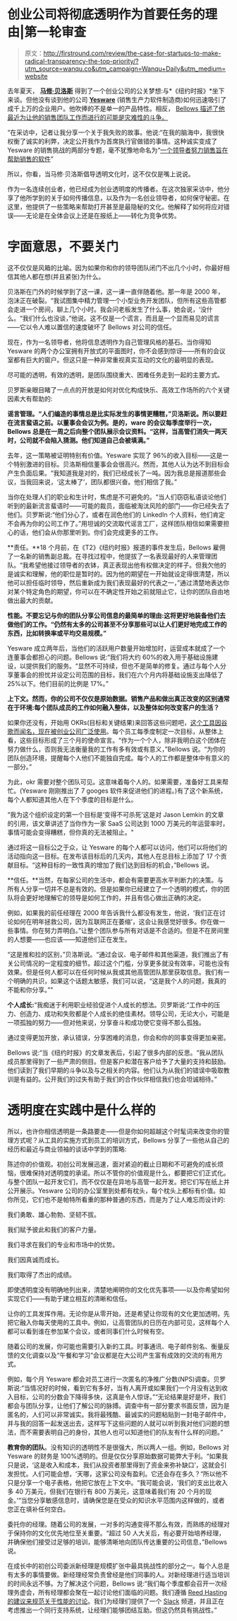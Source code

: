 # 创业公司将彻底透明作为首要任务的理由|第一轮审查

> 原文：<http://firstround.com/review/the-case-for-startups-to-make-radical-transparency-the-top-priority/?utm_source=wanqu.co&utm_campaign=Wanqu+Daily&utm_medium=website>

去年夏天， **[马修·贝洛斯](https://www.linkedin.com/in/mbellows "null")** 得到了一个创业公司的公关梦想:与*《纽约时报》*坐下来谈。但他没有谈到他的公司 **[Yesware](http://www.yesware.com "null")** (销售生产力软件制造商)如何迅速吸引了成千上万的企业用户。他吹捧的不是单一的产品特性。相反， [Bellows 描述了他最近为让他的销售团队工作而进行的可能是灾难性的斗争。](http://www.nytimes.com/2014/08/21/business/smallbusiness/yeswares-matthew-bellows-on-his-ironic-challenge.html?_r=0 "null")

“在采访中，记者让我分享一个关于我失败的故事。他说:“在我的脑海中，我很快权衡了诚实的利弊，决定公开我作为首席执行官做错的事情。这种诚实变成了 Yesware 的销售挑战的两部分专题，毫不犹豫地命名为“[一个领导者努力销售旨在帮助销售的软件](http://www.nytimes.com/2014/08/21/business/smallbusiness/yeswares-matthew-bellows-on-his-ironic-challenge.html?_r=0 "null")”

所以，你看，当马修·贝洛斯倡导透明文化时，这不仅仅是嘴上说说。

作为一名连续创业者，他已经成为创业透明度的传播者。在这次独家采访中，他分享了他所学到的关于如何传播信息，以及作为一名创业领导者，如何保守秘密。在这里，他提供了一些策略来帮助打开甚至是最隐秘的文化。他解释了如何将应对错误——无论是在全体会议上还是在报纸上——转化为竞争优势。

# 字面意思，不要关门

这不仅仅是风箱的比喻。因为如果你和你的领导团队闭门不出几个小时，你最好相信其他人都在想(并且紧张)为什么。

贝洛斯在门外的时候学到了这一课，这一课一直伴随着他。那一年是 2000 年，泡沫正在破裂。“我试图集中精力管理一个小型业务开发团队，但所有这些高管都会走进一个房间，聊上几个小时。我会问老板发生了什么事，她会说，‘没什么。“我们什么也没谈，”他说。这不仅是一个谎言，而且是一个显而易见的谎言——它以令人难以置信的速度破坏了 Bellows 对公司的信任。

现在，作为一名领导者，他将信息透明作为自己管理风格的基石。当你得知 Yesware 的两个办公室拥有开放式的平面图时，你不会感到惊讶——所有的会议室都有巨大的窗户。但这只是一种非常重视真实互动的文化的最明显的表现。

尽可能的透明，有效的透明，是团队围绕重大、困难任务走到一起的主要方式。

贝罗斯亲眼目睹了一点点的开放是如何对优化构成快乐、高效工作场所的六个关键因素大有帮助的:

**谣言管理。“人们编造的事情总是比实际发生的事情更糟糕，”贝洛斯说。所以要赶在流言蜚语之前。以董事会会议为例。是的，ware 的会议每季度举行一次，Bellows 总是在一周之后向整个团队展示会议资料。“这样，当高管们消失一两天时，公司就不会陷入猜测。他们知道自己会被填满。”**

去年，这一策略被证明特别有价值。Yesware 实现了 96%的收入目标——这是一个特别激进的目标。贝洛斯相信董事会会很高兴。然而，其他人认为达不到目标会产生负面后果。“我知道我是对的，我们已经成长了一吨。因为我总是报道那些会议，当我回来说，‘这太棒了’，团队都很兴奋。他们相信了我。”

当你在处理人们的职业和生计时，焦虑是不可避免的。“当人们窃窃私语谈论他们听到的最新流言蜚语时——可能的裁员，面临被淘汰风险的部门——你已经失去了他们。贝罗斯说:“他们分心了，或者在润色他们的 LinkedIn 个人资料，他们肯定不会再为你的公司工作了。”用坦诚的交流取代谣言工厂，这样团队相信如果需要担心的话，他们会从你那里听到。你们会完成更多的工作。

**责任。**18 个月前，在《T2》《纽约时报》报道的事件发生后，Bellows 雇佣了一名新的销售副总裁。在寻找过程中，他提拔了一名表现最好的人来管理团队。“我希望他接过领导者的衣钵，真正表现出他有权做决定的样子。但我欠他的是诚实和理解，他的职位是暂时的。因为他的期望在一开始就设定得很清楚，所以他可以担任临时领导，然后重新成为我们表现最好的代表之一，”通过清楚地表达你对某个特定角色的期望，你可以在不确定性开始之前就阻止它，让你的团队自由地做出最大的贡献。

**性能。不要忘记与你的团队分享公司信息的最简单的理由:这将更好地装备他们去做他们的工作。“仍然有太多的公司甚至不分享那些可以让人们更好地完成工作的东西，比如转换率或平均交易规模。”**

Yesware 成立两年后，当他们的活跃用户数量开始增加时，运营成本就成了一个连董事会都担心的问题。Bellows 说:“我们将大约 60%的收入用于基础设施建设，以提供我们的服务。“显然不可持续，但也不是简单的修复。通过与每个人分享董事会的担忧并设定公司范围的目标，我们在六个月内将基础设施支出降低了 25%以下。他们目前的比例是 17%。”

**上下文。然而，你的公司不仅仅是原始数据。销售产品和做出真正改变的区别通常在于环境:每个团队成员的工作如何融入整体，以及整体如何改变客户的生活？**

如果你还没有，开始用 OKRs(目标和关键结果)来回答这些问题吧，[这个工具因谷歌而闻名，现在被创业公司广泛使用](http://firstround.com/review/How-to-Make-OKRs-Actually-Work-at-Your-Startup/ "null")。每个员工每季度制定一次目标，从整体上看，这些目标形成了三个月的使命宣言。“作为一个个人，除非我明白这个团体在努力做什么，否则我无法衡量我的工作有多有效或有意义，”Bellows 说。“为你的团队创造环境，提醒每个人他们不能独自完成。每个人的工作都是整体中有意义的一部分。”

为此，okr 需要对整个团队可见。这意味着每个人的。如果需要，准备好工具来帮忙。(Yesware 刚刚推出了 7 googes 软件来促进他们的进程。)有了这个新系统，每个人都知道其他人在下个季度的目标是什么。

“我为这个组织设定的第一个目标是‘变得不可杀死’这是对 Jason Lemkin 的文章的引用，该文章讲述了当你作为一家 SaaS 公司达到 1000 万美元的年运营率时，事情可能会变得糟糕，但你真的无法被阻止。"

通过将这一目标公之于众，让 Yesware 的每个人都可以访问，他们可以将他们的活动指向这一目标。在发布该目标后的几天内，其他人在总目标上添加了 17 个贡献目标。“这种目标的一致性真的增加了我们达到目标的机会，”Bellows 说。

**信任。**当然，在每家公司的生活中，都会有需要更高水平判断力的决策。与所有人分享一切并不总是有效的。但是如果你已经建立了一个透明的模式，你的团队将会更好地理解它的领导是如何工作的，并且有信心做出正确的决定。

例如，如果我的前任经理在 2000 年告诉我什么都没有发生，他说，‘我们正在讨论如何在明年拯救公司，因为互联网正在萎缩’，这会让我感觉好很多。你在做一些事情。你在努力弄明白。”让整个团队参与所有对话是不合适的。但是不在房间里的人想要——也应该——知道他们正在发生。

“这是推和拉的区别，”贝洛斯说。“通过会议、电子邮件和其他渠道，我们推出了有关公司情况的一定程度的细节。超过这个门槛，分享更多就没有效率，可能也没有效果。但是任何人都可以在任何时候从我或其他高管团队那里获取信息。我们有一个明确的共识，如果这个话题太敏感，我们可以说，“这是我个人的问题，我真的不能和你分享。”"

**个人成长:**“我痴迷于利用职业经验促进个人成长的想法。贝罗斯说:“工作中的压力、创造力、成功和失败都是个人成长的绝佳素材。领导公司，无论大小，可能是一项孤独的努力——但对他来说，分享奋斗和成功使它变得不那么孤独。

通过变得更加开放，承认错误，分享困难的消息，你会和你的同事变得更加亲密。

Bellows 说:“当《纽约时报》的文章发表后，引起了很多内部的反思。“我从团队成员那里得到了一些严肃的侧目。但是客户和潜在客户给予了大量的支持和鼓励。他们读到了我们早期的斗争以及与之相关的内容。他们认为从我们的错误中吸取教训是有益的。公开我们的过失有助于我们的合作伙伴相信我们也会坦诚相待。”

# 透明度在实践中是什么样的

所以，也许你相信透明是一条路要走——但是你如何超越这个时髦词来改变你的管理方式呢？从工具的实施方式到员工的培训方式，Bellows 分享了一些他从自己的经历和最近与商业领袖的谈话中学到的策略:

陈述你的价值观。初创公司发展迅速，面对紧迫的截止日期和不可避免的成长烦恼，很难保持对透明度的承诺。所以不管你的价值观是什么，都要把它们正式化。与整个团队一起开发它们，而不仅仅是在异地与高管一起开发。把它们写在纸上并公开展示。Yesware 公司的办公室里到处都有枕头，每个枕头上都标有价值。如你所见，它们也不是帕特所看重的那种普通的东西，而是为了让人难忘而设计的:

我们勇敢、雄心勃勃、坚韧不拔。

我们赋予彼此和我们的客户力量。

我们寻求在我们的专业和市场中的优势。

我们因真诚而成长。

我们取得了杰出的成绩。

即使透明度没有明确地列出来，清楚地阐明你的文化优先事项——以及你希望如何实现它们——有助于建立相互的清晰和信任。

让你的工具发挥作用。无论你是从零开始，还是希望让你现有的文化更加透明，先把它融入你每天使用的工具中。例如，让高管团队的日历在内部可见，这样每个人都可以看到谁在参加某个会议，或者同事们什么时候有空。

随着公司的发展，你可能也需要引入新的工具。时事通讯、电子邮件别名、衡量反馈的文化调查以及“午餐和学习”会议都是在大公司产生富有成效的交流的有用方式。

例如，每个月 Yesware 都会对员工进行一次匿名的净推广分数(NPS)调查。贝罗斯说:“当情况好的时候，看到它有多好，当有人离开或如果我们一个月没有达到收入目标，公司的分数会下降得多快，这真是令人惊讶。”“无论结果是好是坏，我们都会与团队分享，让他们了解公司的脉搏。调查中有一部分要求书面反馈，因为是匿名的，人们可以非常诚实。我将最残酷、最诚实的问题粘贴到一封电子邮件中，并与我的回答一起发送出去，这样写下这些问题的人就可以听到我对他们问题的想法，而不需要表明自己的身份，其他人也可以知道他们的队友有什么样的问题。”

**教育你的团队**。没有知识的透明性不是很强大，所以两人一组。例如，Bellows 对 Yesware 的财务是 100%透明的。但是仅仅分享原始数据可能弊大于利。“如果我只是说，‘这是收入和成本，我们从投资者那里得到了资金来弥补缺口’，这就会引发担忧。人们可能会想，‘天哪，这家公司没有盈利。它还会存在多久？“所以他不只是分享一个电子表格，他把它放在上下文中。“我可能会说，‘我们的支出比收入多 40 万美元，但我们在银行有 800 万美元，这意味着我们有 20 个月的现金。’“当您分享敏感信息时，请确保您是在受众的知识水平范围内这样做的，或者您正在填补任何空白。

委托你的经理。随着公司的发展，一对多的沟通变得不那么有效，而熟练的经理对于保持你的文化优先地位至关重要。“超过 50 人大关后，有必要开始培养经理，并确保他们接受过足够的培训，能够清晰地向团队传达重要的公司信息，”Bellows 说。

在成长中的初创公司委派新经理是规模扩张中最具挑战性的部分之一。每个人总是有太多的事情要做。新经理经常负责曾经是他们同事的人。对新经理进行适当培训的时间永远不够。为了解决这个问题，Bellows 说:“我们每个季度都会召开一次经理务虚会，所有经理都会聚在一起讨论他们面临的问题。我们遵循 [Reed Hasting 的建议来规范关于性能的讨论](http://www.inc.com/francesca-fenzi/management-ideas-to-steal-from-netflix.html "null")。我们为经理们提供了一个 [Slack](http://www.slack.com "null") 频道，并且正在考虑推出一个同行支持系统，让经理们能够团结互助。但这仍然具有挑战性。”

<svg class="fill-current w-8" viewBox="0 0 24 24">这是成功的关键因素。</svg>

Yesware 最近面临的一个情况是，一位新经理因为绩效问题解雇了她雇佣的第一个员工。“对我来说，这是一个很有潜力的经理的标志，”Bellows 说。“她能够抛开留用某人的政治原因，抛开沉没成本，做出艰难的决定，重新开始寻找过程，因为她希望团队中有最好的人才。她能够做到这一点，部分原因是她也得到了经理的支持和指导。”

坦诚地评估表现。这些经理对于在另一个方向交流信息同样重要。当谈到评估一个团队时，贝罗斯从现在- [传奇的网飞文化甲板](http://firstround.com/review/The-woman-behind-the-Netflix-Culture-doc/ "null")中获得了一些宝贵的严厉的爱:“足够的表现值得一份慷慨的遣散费。”但这里隐含的教训不是你应该到处发放遣散费，而是假装别人比自己做得更好对谁都没有好处。

“我问过网飞的首席执行官雷德·哈斯汀斯，他的回答很有启发性:**你应该让关于绩效的讨论正常化。Bellows 说:**这应该是你正在进行的谈话的一部分，你应该对同事坦诚地谈论团队中的人。利用你的管理会议来解决真正的绩效问题，并分享帮助你的明星茁壮成长和你的落伍者改善的想法。

认真投资于你的员工。年轻员工最看重学习和发展的机会。[普华永道发布的一份报告显示，千禧一代员工最希望获得培训和发展机会](http://www.pwc.com/gx/en/managing-tomorrows-people/future-of-work/assets/reshaping-the-workplace.pdf "null")，甚至超过弹性工作时间、现金奖金或更多假期。

为了支持员工的成长，Yesware 雇佣了四名专业教练。团队中的任何人都可以安排多达 12 次的会议(无论是否严格保密)，费用由 Yesware 支付。“有人指导和支持你在工作中保持真实，这对我们来说非常重要。透明度不是单向的。贝罗斯说:“在一个真正透明的工作场所，每个人都可以也应该对做自己感到舒服，我们希望教练能有所帮助。”。

雇佣那些重视透明度的人。就像你公司的所有价值观一样，你优先考虑透明度的最好方法之一就是为此而雇佣员工。在任何工作面试中，都要花一部分时间讨论错误——以及应聘者从错误中学到了什么。

应聘者都想摆出一副严肃的样子，但我想看看他们是否能诚实地面对自己的生活和所学。

一定要问简历上的空白。不是因为他们应该是交易破坏者，而是因为他们是候选人展示真实自我的机会。

“我最近采访的一个家伙基本上是这样说的，‘那三个月，我只是去我女朋友家，和她一起出去玩，因为她准备加入和平队。’你知道吗？我对此没有意见。他和她一起去了斯威士兰，他们结婚并开办了一所学校。"

使用你的个人支持系统。然而，最终，当特别敏感的问题出现时，高管们可能会碰到内部透明度的极限——这对优先考虑公开性的领导人来说可能是孤独的。在这种情况下，不要犹豫向外看。 **"** 与处于相同处境的导师、同事和 CEO 支持团体敞开心扉，了解他们对你困境的看法。贝罗斯说:“我依靠我的高管教练和创业公司的首席执行官们来帮助我理解我们所有人都面临的困境。

# 当心混战

然而，即使对于这种透明的爱好者来说，开放的文化并不意味着私人信息的终结。这也不意味着每个人对每个决定都有发言权。

透明和过度分享有一个重要的区别。

“这就像是对自己的感受直言不讳的人和对你直言不讳的人之间的区别。”

以薪酬信息为例。在 Yesware，这是严格保密的。Bellows 不仅认为他的员工有权决定他们的收入，他还知道避免任何不一致的负面情绪符合公司的最佳利益。此外，分享这些信息不会给*带来任何好处；例如，它不能增强信任，也不能帮助团队成员承担更多的责任。*

也就是说，Yesware 以一种*是*有价值的方式分享薪资信息:该公司订阅了一个私人薪资数据库，并向每位员工开放。“如果有人想知道他们的薪酬是否公平，他们可以与常驻薪酬专家预约，他会用数据创建一份报告，显示他们职位的市场薪酬。贝罗斯说:“员工可以选择在与经理的谈话中使用这些信息，如果他们不这样做，搜索发生的事实就是隐私。”透明度不是盲目的分享信息，而是分享信息将帮助你的团队成为更好的专业人员。

另一个需要注意的透明度陷阱是“厨房里厨师太多”的情况——Bellows 指出，一旦公司发展到超过 5 到 10 人，这是一个常见的问题。如果每个人都有相同的信息，人们会开始觉得有资格在任何时候发表意见，即使是在他们能力之外的决定上。当这种情况发生时，保持清晰的界限。

公司不是民主国家。他们变得越大，可能就越不民主。

相反，坦诚地说出你要分享的内容，以及你寻求反馈的时间。“透明的文化建立在尊重彼此的意见和愿意讨论困难问题的基础上——但这并不意味着你需要把信息包出去，”Bellows 说。“很快，在 20 或 25 个人面前，你需要说，‘我不会把所有这些东西都推给你，但如果你好奇，你可以来拿。如果你想的话，来和我谈谈。“将这种责任转移给团队，让每个人都有机会在不变得繁重的情况下收集他们工作所需的东西。

反过来，领导者的角色不再是传播信息，而是创造促进富有成效的对话的环境。例如，Bellows 是 AMAs 的忠实粉丝——问我任何事情会话。Yesware 每六周举行一次三小时的会议，这已经成为该公司真实性文化的标志。

与一些公司不同，Yesware 的文化允许这些问题以及其他形式的反馈匿名。“即使在一个进步的、善意的组织中，一些专业人士也只会乐于匿名分享他们的观点。如果这是必要的，我会很乐意牺牲自己的归因欲望，这样他们的想法、建议和反馈就可以公开出来。”

贝洛斯在 AMA 收到的最难的匿名问题之一是这样的:“当(一名早期员工)离开公司时，你是难过、愤怒还是失望？”

“这个问题包含了太多东西，我甚至不知道是谁在问这个问题，”贝洛斯说。“所以我试着诚实地说:‘我当然很失望。是的，我很难过，老实说，我有点生气。“但加入 Yesware 并不等同于结婚……”我可以从那里回答。

通过承认我对这个话题的真实情感，我也可以清楚地说出我是如何超越它们的。

然后是 Yesware 的季度规划会议，这是德州扑克锦标赛之外对扑克筹码最有影响力的使用。“我们的规划过程非常开放，首先是公开征集新产品创意，然后是独特的扑克筹码投票过程，”Bellows 说。所有来自团队的提议都张贴在一个公共区域——邀请所有人进行观察——员工将他们分配到的筹码放在他们最希望看到成为现实的想法上。

这两项全公司范围的活动都服务于同一个宏观目标:对无用的临时意见的解毒剂是定期和真诚地征求反馈。向你的团队保证，他们将会有频繁而有意义的机会参与进来，这样你就可以摆脱“发言权永远是开放的”的观念。

透明度可能适得其反的最后一种情况是，当一条信息太令人痛苦或可能分散注意力时。“在融资前，我经历过很多次，”贝洛斯说。“在我们进行 A 轮融资之前，我们还有一个半月的现金。我们正在研究烟雾。公司里的每个人都很好奇筹款进展如何。但是如果我在每次推销后都告诉他们发生了什么，那么三个月内什么也做不了。他们会和我坐同一辆过山车。”

这个问题特别棘手，因为有人陪你坐过山车可能会感觉更好。但是忍住分享投机的冲动。请记住，没有知识的透明是没有力量的，在这种情况下，它可能是完全有害的。“我没有分享我的猜测，而是把我掌握的任何具体数据都给了团队:‘我在加利福尼亚，和这些投资者开了五次会。“我离最终答案还有一个月的时间，”贝洛斯举了一个例子。

也许最简单的直觉是:当你有一些有意义和重要的事情要分享时，提供信息。这并不是说你分享的东西永远都是美好的；通常，一家公司最需要解决的问题并没有得到解决。

“在《T2 时报》上发表文章的原因之一是向公司的其他人证明，公开和分享问题是可以的。反响非常好——它与团队和我们的客户展开了许多富有成效的对话。毕竟，世界上最好的公司不是没有问题的公司。他们是找到创造性方法解决问题的人。”